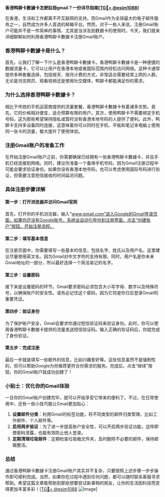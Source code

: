 **香港鸭聊卡數據卡怎麽註冊gmail？一份详尽指南[[TG💪+ @esim1088](https://t.me/s/esim1088)]**

在香港，生活和工作都离不开互联网的支持，而Gmail作为全球最大的电子邮件服务之一，自然成为许多人首选的邮箱平台。然而，对于一些人来说，注册Gmail账户可能并不是一件简单的事情，尤其是当涉及到数据卡的使用时。今天，我们就来详细聊聊如何利用香港鸭聊卡數據卡注册Gmail账户。

### 香港鸭聊卡數據卡是什么？

首先，让我们了解一下什么是香港鸭聊卡數據卡。香港鸭聊卡數據卡是一种便捷的数据流量卡，它可以让用户在香港本地或者国际范围内轻松访问网络。这种卡通常提供多种套餐选择，包括按天、按月计费的方式，非常适合需要经常上网的人群。无论是浏览网页、观看视频还是使用社交媒体，鸭聊卡都能满足你的需求。

### 为什么选择香港鸭聊卡數據卡？

相比于传统的手机运营商提供的流量套餐，香港鸭聊卡數據卡有着诸多优势。首先，它的价格相对便宜，适合预算有限的用户。其次，使用鸭聊卡不需要绑定手机号码，这为那些希望保持隐私或暂时没有香港本地号码的人提供了便利。此外，鸭聊卡支持多设备同时连接，这意味着你可以同时在手机、平板和笔记本电脑上使用同一张卡的流量，极大提升了使用体验。

### 注册Gmail账户的准备工作

在开始注册Gmail账户之前，你需要确保已经拥有一张香港鸭聊卡數據卡，并且手机已经连接到网络。同时，建议你准备一个备用手机号码，因为Gmail注册过程中可能会要求验证身份。如果你没有香港本地号码，也可以考虑使用国际号码进行验证，但需要注意短信接收的时间延迟问题。

### 具体注册步骤详解

#### 第一步：打开浏览器并访问Gmail官网

首先，打开你的手机浏览器，输入“www.gmail.com”进入Google的Gmail登录页面。如果你还没有Google账号，系统会自动引导你到注册界面。点击“创建账户”按钮，开始注册流程。

#### 第二步：填写基本信息

在注册页面中，你需要填写一些基本的信息，包括名字、姓氏以及用户名。这里建议尽量使用英文名，因为Gmail对中文字符的支持有限。同时，用户名是你未来Gmail地址的一部分，所以最好选择一个简洁易记的名字。

#### 第三步：设置密码

接下来是设置密码的环节。Gmail要求密码必须包含大小写字母、数字以及特殊符号，以确保账户的安全性。请务必记住这个密码，因为它将是你日后登录Gmail的重要凭证。

#### 第四步：验证身份

为了保护账户安全，Gmail会要求你通过短信验证码来验证身份。此时，你可以使用香港鸭聊卡數據卡提供的流量发送短信验证码。输入正确的验证码后，你就完成了身份验证。

#### 第五步：完成注册

最后一步就是填写一些额外的信息，比如兴趣爱好等。这些信息虽然不是强制性的，但可以帮助Google为你推荐更符合你需求的服务。完成后，点击“继续”按钮，你的Gmail账户就成功创建了！

### 小贴士：优化你的Gmail体验

一旦你的Gmail账户创建完毕，就可以开始享受它带来的便利了。不过，在日常使用中，还有一些小技巧能让Gmail更加贴心：

1. **设置邮件分类**：利用Gmail的标签功能，将不同类型的邮件归类管理，比如工作邮件、个人邮件等。
2. **启用两步验证**：为了进一步提高账户安全性，可以开启两步验证功能，这样即使密码泄露，也能有效防止他人登录。
3. **定期清理垃圾邮件**：定期检查垃圾箱文件夹，及时删除不必要的邮件，保持邮箱整洁。

### 总结

通过香港鸭聊卡數據卡注册Gmail账户其实并不复杂，只要按照上述步骤一步步操作即可顺利完成。当然，如果你在过程中遇到任何问题，都可以随时联系客服寻求帮助。希望这篇文章能帮助到那些想要尝试新事物的朋友，让你的生活因科技而变得更加丰富多彩！[[TG💪+ @esim1088](https://t.me/s/esim1088) ![Image](https://i.postimg.cc/4NQfJmqS/Snipaste-2025-05-13-00-14-12.png)]